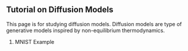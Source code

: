 ## Tutorial on Diffusion Models
This page is for studying diffusion models. Diffusion models are type of generative models inspired by non-equilibrium thermodynamics.
1. MNIST Example
